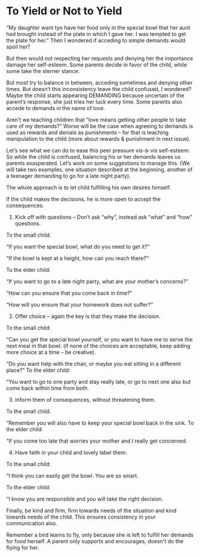 To Yield or Not to Yield
========================
                    
“My daughter want tyo have her food only in the special bowl that her aunt had brought instead of the plate in which I gave her. I was tempted to get the plate for her.” Then I wondered if acceding to simple demands would spoil her?

But then would not respecting her requests and denying her the importance
damage her self-esteem. Some parents decide in favor of the child, while some take the sterner stance.

But most try to balance in between, acceding sometimes and denying other times. But doesn’t this inconsistency leave the child confused, I wondered? Maybe the child starts appearing DEMANDING because uncertain of the parent’s response, she just tries her luck every time. Some parents also accede to demands in the name of love. 

Aren’t we teaching children that “love means getting other people to take care of my demands?” Worse will be the case when agreeing to demands is used as rewards and denials as punishments – for that is teaching manipulation to the child (more about rewards & punishment in next issue). 

Let’s see what we can do to ease this peer pressure vis-à-vis self-esteem: So while the child is confused, balancing his or her demands leaves us parents exasperated. Let’s work on some suggestions to manage this. (We will take two examples, one situation described at the beginning, another of a teenager demanding to go for a late night party). 

The whole approach is to let child fulfilling his own desires himself.

If the child makes the decisions, he is more open to accept the consequences. 
1) Kick off with questions – Don’t ask “why”, instead ask “what” and “how” questions. 

To the small child:

“If you want the special bowl, what do you need to get it?”

“If the bowl is kept at a height, how can you reach there?”

To the elder child:

“If you want to go to a late night party, what are your mother’s concerns?”

“How can you ensure that you come back in time?”

“How will you ensure that your homework does not suffer?”

2) Offer choice – again the key is that they make the decision. 

To the small child:

“Can you get the special bowl yourself, or you want to have me to serve the
next meal in that bowl. (if none of the choices are acceptable, keep adding 
more choice at a time – be creative).

“Do you want help with the chair, or maybe you eat sitting in a different place?”
To the elder child:

“You want to go to one party and stay really late, or go to next one also
but come back within time from both. 

3) Inform them of consequences, without threatening them. 

To the small child:

“Remember you will also have to keep your special bowl back in the sink. To the elder child:

“If you come too late that worries your mother and I really get concerned. 

4) Have faith in your child and lovely label them:

To the small child:

“I think you can easily get the bowl. You are so smart. 

To the elder child:

“I know you are responsible and you will take the right decision. 

Finally, be kind and firm, firm towards needs of the situation and kind towards needs of the child. This ensures consistency in your communication also.

Remember a bird learns to fly, only because she is left to fulfill her demands for food herself. A parent only supports and encourages, doesn't do the flying for her.  
